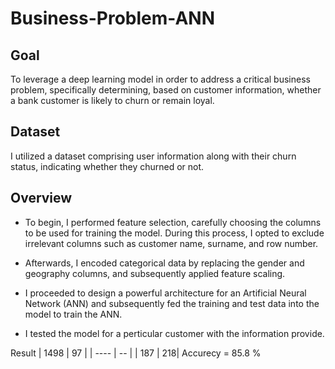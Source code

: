 # Business-Problem-ANN

## Goal 
To leverage a deep learning model in order to address a critical business problem, specifically determining, based on customer information, whether a bank customer is likely to churn or remain loyal.

## Dataset
I utilized a dataset comprising user information along with their churn status, indicating whether they churned or not.

## Overview 
* To begin, I performed feature selection, carefully choosing the columns to be used for training the model. During this process, I opted to exclude irrelevant columns such as customer name, surname, and row number.

* Afterwards, I encoded categorical data by replacing the gender and geography columns, and subsequently applied feature scaling.

* I proceeded to design a powerful architecture for an Artificial Neural Network (ANN) and subsequently fed the training and test data into the model to train the ANN.
* I tested the model for a perticular customer with the information provide.

Result
| 1498 | 97 | 
| ---- | -- |
| 187  | 218|
Accurecy = 85.8 %
